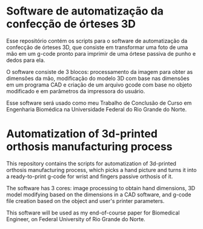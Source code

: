# Software de automatização da confecção de órteses 3D

Esse repositório contém os scripts para o software de automatização da confecção de órteses 3D, que consiste em transformar uma foto de uma mão em um g-code pronto para imprimir de uma órtese passiva de punho e dedos para ela.

O software consiste de 3 blocos: processamento da imagem para obter as dimensões da mão, modificação do modelo 3D com base nas dimensões em um programa CAD e criação de um arquivo gcode com base no objeto modificado e em parâmetros da impressora do usuário.

Esse software será usado como meu Trabalho de Conclusão de Curso em Engenharia Biomédica na Universidade Federal do Rio Grande do Norte.

# Automatization of 3d-printed orthosis manufacturing process

This repository contains the scripts for automatization of 3d-printed orthosis manufacturing process, which picks a hand picture and turns it into a ready-to-print g-code for wrist and fingers passive orthosis of it.

The software has 3 cores: image processing to obtain hand dimensions, 3D model modifying based on the dimensions in a CAD software, and g-code file creation based on the object and user's printer parameters.

This software will be used as my end-of-course paper for Biomedical Engineer, on Federal University of Rio Grande do Norte.
